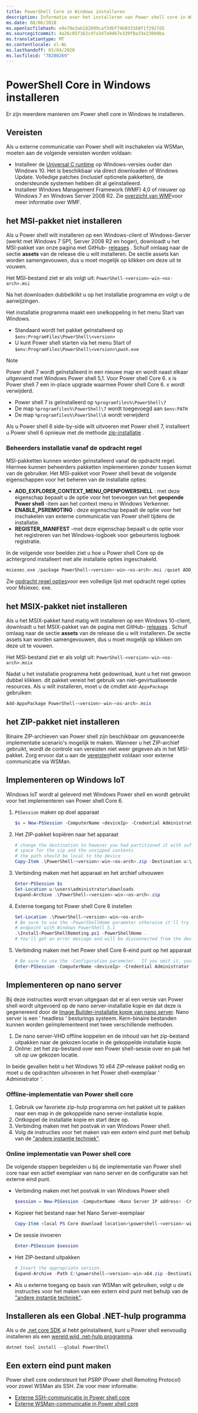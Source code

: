 ```yaml
---
title: PowerShell Core in Windows installeren
description: Informatie over het installeren van Power shell core in Windows
ms.date: 08/06/2018
ms.openlocfilehash: e9e78e3ab182099caf3dbf74b033168f1f2927d5
ms.sourcegitcommit: 4a26c05f162c4fa347a9d67e339f8a33e230b9ba
ms.translationtype: MT
ms.contentlocale: nl-NL
ms.lasthandoff: 03/04/2020
ms.locfileid: "78280269"
---
```

# <a name="installing-powershell-core-on-windows"></a>PowerShell Core in Windows installeren

Er zijn meerdere manieren om Power shell core in Windows te installeren.

## <a name="prerequisites"></a>Vereisten

Als u externe communicatie van Power shell wilt inschakelen via WSMan, moeten aan de volgende vereisten worden voldaan:

- Installeer de [Universal C runtime](https://www.microsoft.com/download/details.aspx?id=50410) op Windows-versies ouder dan Windows 10. Het is beschikbaar via direct downloaden of Windows Update. Volledige patches (inclusief optionele pakketten), de ondersteunde systemen hebben dit al geïnstalleerd.
- Installeer Windows Management Framework (WMF) 4,0 of nieuwer op Windows 7 en Windows Server 2008 R2. Zie [overzicht van WMF](/powershell/scripting/wmf/overview)voor meer informatie over WMF.

## <a name="a-idmsi-installing-the-msi-package"></a><a id="msi" />het MSI-pakket niet installeren

Als u Power shell wilt installeren op een Windows-client of Windows-Server (werkt met Windows 7 SP1, Server 2008 R2 en hoger), downloadt u het MSI-pakket van onze pagina met GitHub- [releases][releases] . Schuif omlaag naar de sectie **assets** van de release die u wilt installeren. De sectie assets kan worden samengevouwen, dus u moet mogelijk op klikken om deze uit te vouwen.

Het MSI-bestand ziet er als volgt uit: `PowerShell-<version>-win-<os-arch>.msi`

Na het downloaden dubbelklikt u op het installatie programma en volgt u de aanwijzingen.

Het installatie programma maakt een snelkoppeling in het menu Start van Windows.

- Standaard wordt het pakket geïnstalleerd op `$env:ProgramFiles\PowerShell\<version>`
- U kunt Power shell starten via het menu Start of `$env:ProgramFiles\PowerShell\<version>\pwsh.exe`

> [!NOTE]
> Power shell 7 wordt geïnstalleerd in een nieuwe map en wordt naast elkaar uitgevoerd met Windows Power shell 5,1. Voor Power shell Core 6. x is Power shell 7 een in-place upgrade waarmee Power shell Core 6. x wordt verwijderd.
>
> - Power shell 7 is geïnstalleerd op `%programfiles%\PowerShell\7`
> - De map `%programfiles%\PowerShell\7` wordt toegevoegd aan `$env:PATH`
> - De map `%programfiles%\PowerShell\6` wordt verwijderd
>
> Als u Power shell 6 side-by-side wilt uitvoeren met Power shell 7, installeert u Power shell 6 opnieuw met de methode [zip-installatie](#zip) .

### <a name="administrative-install-from-the-command-line"></a>Beheerders installatie vanaf de opdracht regel

MSI-pakketten kunnen worden geïnstalleerd vanaf de opdracht regel. Hiermee kunnen beheerders pakketten implementeren zonder tussen komst van de gebruiker. Het MSI-pakket voor Power shell bevat de volgende eigenschappen voor het beheren van de installatie opties:

- **ADD_EXPLORER_CONTEXT_MENU_OPENPOWERSHELL** : met deze eigenschap bepaalt u de optie voor het toevoegen van het **geopende Power shell** -item aan het context menu in Windows Verkenner.
- **ENABLE_PSREMOTING** : deze eigenschap bepaalt de optie voor het inschakelen van externe communicatie van Power shell tijdens de installatie.
- **REGISTER_MANIFEST** -met deze eigenschap bepaalt u de optie voor het registreren van het Windows-logboek voor gebeurtenis logboek registratie.

In de volgende voor beelden ziet u hoe u Power shell Core op de achtergrond installeert met alle installatie opties ingeschakeld.

```powershell
msiexec.exe /package PowerShell-<version>-win-<os-arch>.msi /quiet ADD_EXPLORER_CONTEXT_MENU_OPENPOWERSHELL=1 ENABLE_PSREMOTING=1 REGISTER_MANIFEST=1
```

Zie [opdracht regel opties](/windows/desktop/Msi/command-line-options)voor een volledige lijst met opdracht regel opties voor Msiexec. exe.

## <a name="a-idmsix-installing-the-msix-package"></a><a id="msix" />het MSIX-pakket niet installeren

Als u het MSIX-pakket hand matig wilt installeren op een Windows 10-client, downloadt u het MSIX-pakket van de pagina met GitHub- [releases][releases] . Schuif omlaag naar de sectie **assets** van de release die u wilt installeren. De sectie assets kan worden samengevouwen, dus u moet mogelijk op klikken om deze uit te vouwen.

Het MSI-bestand ziet er als volgt uit: `PowerShell-<version>-win-<os-arch>.msix`

Nadat u het installatie programma hebt gedownload, kunt u het niet gewoon dubbel klikken. dit pakket vereist het gebruik van niet-gevirtualiseerde resources.  Als u wilt installeren, moet u de cmdlet `Add-AppxPackage` gebruiken:

```powershell
Add-AppxPackage PowerShell-<version>-win-<os-arch>.msix
```

## <a name="a-idzip-installing-the-zip-package"></a><a id="zip" />het ZIP-pakket niet installeren

Binaire ZIP-archieven van Power shell zijn beschikbaar om geavanceerde implementatie scenario's mogelijk te maken. Wanneer u het ZIP-archief gebruikt, wordt de controle van vereisten niet weer gegeven als in het MSI-pakket. Zorg ervoor dat u aan de [vereisten](#prerequisites)hebt voldaan voor externe communicatie via WSMan.

## <a name="deploying-on-windows-iot"></a>Implementeren op Windows IoT

Windows IoT wordt al geleverd met Windows Power shell en wordt gebruikt voor het implementeren van Power shell Core 6.

1. `PSSession` maken op doel apparaat

   ```powershell
   $s = New-PSSession -ComputerName <deviceIp> -Credential Administrator
   ```

2. Het ZIP-pakket kopiëren naar het apparaat

   ```powershell
   # change the destination to however you had partitioned it with sufficient
   # space for the zip and the unzipped contents
   # the path should be local to the device
   Copy-Item .\PowerShell-<version>-win-<os-arch>.zip -Destination u:\users\administrator\Downloads -ToSession $s
   ```

3. Verbinding maken met het apparaat en het archief uitvouwen

   ```powershell
   Enter-PSSession $s
   Set-Location u:\users\administrator\downloads
   Expand-Archive .\PowerShell-<version>-win-<os-arch>.zip
   ```

4. Externe toegang tot Power shell Core 6 instellen

   ```powershell
   Set-Location .\PowerShell-<version>-win-<os-arch>
   # Be sure to use the -PowerShellHome parameter otherwise it'll try to create a new
   # endpoint with Windows PowerShell 5.1
   .\Install-PowerShellRemoting.ps1 -PowerShellHome .
   # You'll get an error message and will be disconnected from the device because it has to restart WinRM
   ```

5. Verbinding maken met het Power shell Core 6-eind punt op het apparaat

   ```powershell
   # Be sure to use the -Configuration parameter.  If you omit it, you will connect to Windows PowerShell 5.1
   Enter-PSSession -ComputerName <deviceIp> -Credential Administrator -Configuration powershell.<version>
   ```

## <a name="deploying-on-nano-server"></a>Implementeren op nano server

Bij deze instructies wordt ervan uitgegaan dat er al een versie van Power shell wordt uitgevoerd op de nano server-installatie kopie en dat deze is gegenereerd door de [Image Builder-installatie kopie van nano server](/windows-server/get-started/deploy-nano-server).
Nano server is een ' headless ' besturings systeem. Kern-binaire bestanden kunnen worden geïmplementeerd met twee verschillende methoden.

1. De nano server-VHD offline koppelen en de inhoud van het zip-bestand uitpakken naar de gekozen locatie in de gekoppelde installatie kopie.
2. Online: zet het zip-bestand over een Power shell-sessie over en pak het uit op uw gekozen locatie.

In beide gevallen hebt u het Windows 10 x64 ZIP-release pakket nodig en moet u de opdrachten uitvoeren in het Power shell-exemplaar ' Administrator '.

### <a name="offline-deployment-of-powershell-core"></a>Offline-implementatie van Power shell core

1. Gebruik uw favoriete zip-hulp programma om het pakket uit te pakken naar een map in de gekoppelde nano server-installatie kopie.
2. Ontkoppel de installatie kopie en start deze op.
3. Verbinding maken met het postvak in van Windows Power shell.
4. Volg de instructies voor het maken van een extern eind punt met behulp van de ["andere instantie techniek"](../learn/remoting/wsman-remoting-in-powershell-core.md#executed-by-another-instance-of-powershell-on-behalf-of-the-instance-that-it-will-register).

### <a name="online-deployment-of-powershell-core"></a>Online implementatie van Power shell core

De volgende stappen begeleiden u bij de implementatie van Power shell core naar een actief exemplaar van nano server en de configuratie van het externe eind punt.

- Verbinding maken met het postvak in van Windows Power shell

  ```powershell
  $session = New-PSSession -ComputerName <Nano Server IP address> -Credential <An Administrator account on the system>
  ```

- Kopieer het bestand naar het Nano Server-exemplaar

  ```powershell
  Copy-Item <local PS Core download location>\powershell-<version>-win-x64.zip c:\ -ToSession $session
  ```

- De sessie invoeren

  ```powershell
  Enter-PSSession $session
  ```

- Het ZIP-bestand uitpakken

  ```powershell
  # Insert the appropriate version.
  Expand-Archive -Path C:\powershell-<version>-win-x64.zip -DestinationPath "C:\PowerShellCore_<version>"
  ```

- Als u externe toegang op basis van WSMan wilt gebruiken, volgt u de instructies voor het maken van een extern eind punt met behulp van de ["andere instantie techniek"](../learn/remoting/WSMan-Remoting-in-PowerShell-Core.md#executed-by-another-instance-of-powershell-on-behalf-of-the-instance-that-it-will-register).

## <a name="install-as-a-net-global-tool"></a>Installeren als een Global .NET-hulp programma

Als u de [.net core SDK](/dotnet/core/sdk) al hebt geïnstalleerd, kunt u Power shell eenvoudig installeren als een [wereld wijd .net-hulp programma](/dotnet/core/tools/global-tools).

```
dotnet tool install --global PowerShell
```

## <a name="how-to-create-a-remoting-endpoint"></a>Een extern eind punt maken

Power shell core ondersteunt het PSRP (Power shell Remoting Protocol) voor zowel WSMan als SSH. Zie voor meer informatie:

- [Externe SSH-communicatie in Power shell core][ssh-remoting]
- [Externe WSMan-communicatie in Power shell core][wsman-remoting]

<!-- [download-center]: TODO -->

[releases]: https://github.com/PowerShell/PowerShell/releases
[ssh-remoting]: ../learn/remoting/SSH-Remoting-in-PowerShell-Core.md
[wsman-remoting]: ../learn/remoting/WSMan-Remoting-in-PowerShell-Core.md
[AppVeyor]: https://ci.appveyor.com/project/PowerShell/powershell
